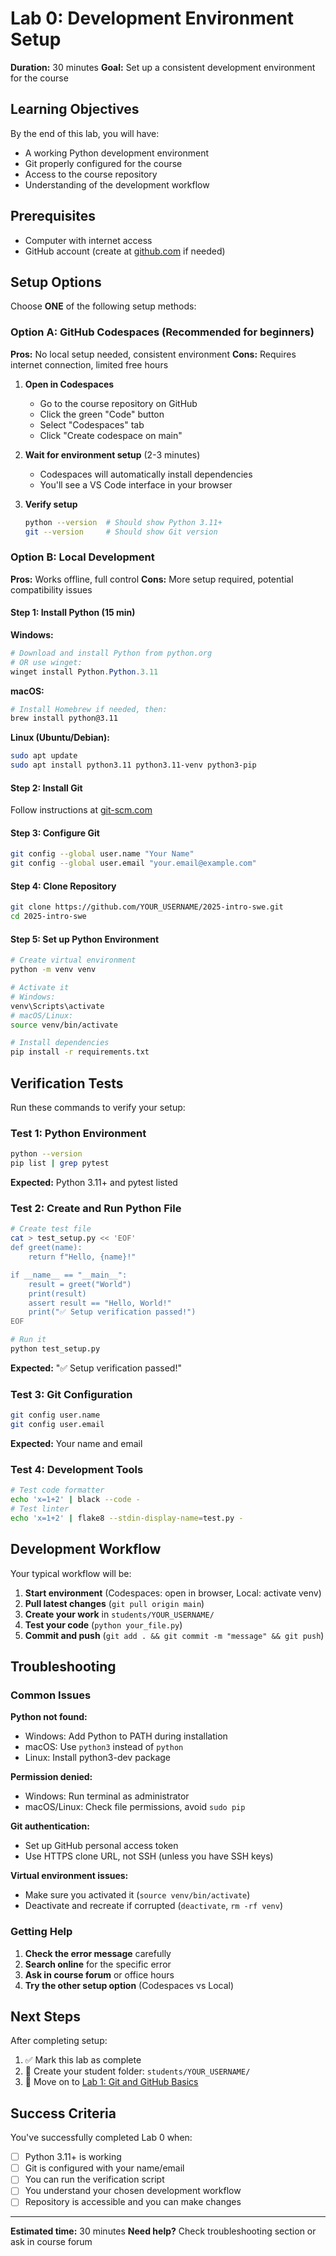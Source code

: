 # Lab 0: Development Environment Setup

**Duration:** 30 minutes
**Goal:** Set up a consistent development environment for the course

## Learning Objectives

By the end of this lab, you will have:
- A working Python development environment
- Git properly configured for the course
- Access to the course repository
- Understanding of the development workflow

## Prerequisites

- Computer with internet access
- GitHub account (create at [github.com](https://github.com) if needed)

## Setup Options

Choose **ONE** of the following setup methods:

### Option A: GitHub Codespaces (Recommended for beginners)
**Pros:** No local setup needed, consistent environment
**Cons:** Requires internet connection, limited free hours

1. **Open in Codespaces**
   - Go to the course repository on GitHub
   - Click the green "Code" button
   - Select "Codespaces" tab
   - Click "Create codespace on main"

2. **Wait for environment setup** (2-3 minutes)
   - Codespaces will automatically install dependencies
   - You'll see a VS Code interface in your browser

3. **Verify setup**
   ```bash
   python --version  # Should show Python 3.11+
   git --version     # Should show Git version
   ```

### Option B: Local Development
**Pros:** Works offline, full control
**Cons:** More setup required, potential compatibility issues

#### Step 1: Install Python (15 min)

**Windows:**
```powershell
# Download and install Python from python.org
# OR use winget:
winget install Python.Python.3.11
```

**macOS:**
```bash
# Install Homebrew if needed, then:
brew install python@3.11
```

**Linux (Ubuntu/Debian):**
```bash
sudo apt update
sudo apt install python3.11 python3.11-venv python3-pip
```

#### Step 2: Install Git
Follow instructions at [git-scm.com](https://git-scm.com/downloads)

#### Step 3: Configure Git
```bash
git config --global user.name "Your Name"
git config --global user.email "your.email@example.com"
```

#### Step 4: Clone Repository
```bash
git clone https://github.com/YOUR_USERNAME/2025-intro-swe.git
cd 2025-intro-swe
```

#### Step 5: Set up Python Environment
```bash
# Create virtual environment
python -m venv venv

# Activate it
# Windows:
venv\Scripts\activate
# macOS/Linux:
source venv/bin/activate

# Install dependencies
pip install -r requirements.txt
```

## Verification Tests

Run these commands to verify your setup:

### Test 1: Python Environment
```bash
python --version
pip list | grep pytest
```
**Expected:** Python 3.11+ and pytest listed

### Test 2: Create and Run Python File
```bash
# Create test file
cat > test_setup.py << 'EOF'
def greet(name):
    return f"Hello, {name}!"

if __name__ == "__main__":
    result = greet("World")
    print(result)
    assert result == "Hello, World!"
    print("✅ Setup verification passed!")
EOF

# Run it
python test_setup.py
```
**Expected:** "✅ Setup verification passed!"

### Test 3: Git Configuration
```bash
git config user.name
git config user.email
```
**Expected:** Your name and email

### Test 4: Development Tools
```bash
# Test code formatter
echo 'x=1+2' | black --code -
# Test linter
echo 'x=1+2' | flake8 --stdin-display-name=test.py -
```

## Development Workflow

Your typical workflow will be:
1. **Start environment** (Codespaces: open in browser, Local: activate venv)
2. **Pull latest changes** (`git pull origin main`)
3. **Create your work** in `students/YOUR_USERNAME/`
4. **Test your code** (`python your_file.py`)
5. **Commit and push** (`git add . && git commit -m "message" && git push`)

## Troubleshooting

### Common Issues

**Python not found:**
- Windows: Add Python to PATH during installation
- macOS: Use `python3` instead of `python`
- Linux: Install python3-dev package

**Permission denied:**
- Windows: Run terminal as administrator
- macOS/Linux: Check file permissions, avoid `sudo pip`

**Git authentication:**
- Set up GitHub personal access token
- Use HTTPS clone URL, not SSH (unless you have SSH keys)

**Virtual environment issues:**
- Make sure you activated it (`source venv/bin/activate`)
- Deactivate and recreate if corrupted (`deactivate`, `rm -rf venv`)

### Getting Help

1. **Check the error message** carefully
2. **Search online** for the specific error
3. **Ask in course forum** or office hours
4. **Try the other setup option** (Codespaces vs Local)

## Next Steps

After completing setup:
1. ✅ Mark this lab as complete
2. 📁 Create your student folder: `students/YOUR_USERNAME/`
3. 🚀 Move on to [Lab 1: Git and GitHub Basics](lab1.md)

## Success Criteria

You've successfully completed Lab 0 when:
- [ ] Python 3.11+ is working
- [ ] Git is configured with your name/email
- [ ] You can run the verification script
- [ ] You understand your chosen development workflow
- [ ] Repository is accessible and you can make changes

---

**Estimated time:** 30 minutes
**Need help?** Check troubleshooting section or ask in course forum

